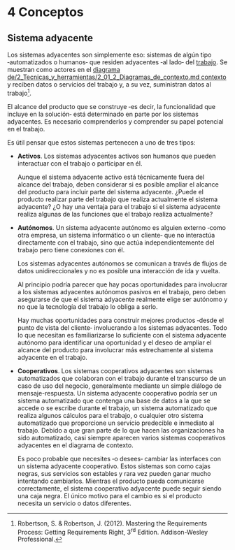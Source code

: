# 4 Conceptos

## Sistema adyacente

Los sistemas adyacentes son simplemente eso: sistemas de algún tipo
‑automatizados o humanos‑ que residen adyacentes ‑al lado‑ del
[trabajo](./4_Trabajo_y_area_de_trabajo.md). Se muestran como actores en el
[diagrama de/2_Tecnicas_y_herramientas/2_01_2_Diagramas_de_contexto.md
contexto](/2_Tecnicas_y_herramientas/2_1_02_Diagramas_de_contexto.md) y reciben
datos o servicios del trabajo y, a su vez, suministran datos al trabajo[^1].

El alcance del producto que se construye ‑es decir, la funcionalidad que incluye
en la solución‑ está determinado en parte por los sistemas adyacentes. Es
necesario comprenderlos y comprender su papel potencial en el trabajo.

Es útil pensar que estos sistemas pertenecen a uno de tres tipos:

* **Activos**. Los sistemas adyacentes activos son humanos que pueden
  interactuar con el trabajo o participar en él.

  Aunque el sistema adyacente activo está técnicamente fuera del alcance del
  trabajo, deben considerar si es posible ampliar el alcance del producto para
  incluir parte del sistema adyacente. ¿Puede el producto realizar parte del
  trabajo que realiza actualmente el sistema adyacente? ¿O hay una ventaja para
  el trabajo si el sistema adyacente realiza algunas de las funciones que el
  trabajo realiza actualmente?

* **Autónomos**. Un sistema adyacente autónomo es alguien externo ‑como otra
  empresa, un sistema informático o un cliente‑ que no interactúa directamente
  con el trabajo, sino que actúa independientemente del trabajo pero tiene
  conexiones con él.

  Los sistemas adyacentes autónomos se comunican a través de flujos de datos
  unidireccionales y no es posible una interacción de ida y vuelta.

  Al principio podría parecer que hay pocas oportunidades para involucrar a los
  sistemas adyacentes autónomos pasivos en el trabajo, pero deben asegurarse de
  que el sistema adyacente realmente elige ser autónomo y no que la tecnología
  del trabajo lo obliga a serlo.

  Hay muchas oportunidades para construir mejores productos ‑desde el punto de
  vista del cliente‑ involucrando a los sistemas adyacentes. Todo lo que
  necesitan es familiarizarse lo suficiente con el sistema adyacente autónomo
  para identificar una oportunidad y el deseo de ampliar el alcance del producto
  para involucrar más estrechamente al sistema adyacente en el trabajo.

* **Cooperativos**. Los sistemas cooperativos adyacentes son sistemas
  automatizados que colaboran con el trabajo durante el transcurso de un caso de
  uso del negocio, generalmente mediante un simple diálogo de mensaje-respuesta.
  Un sistema adyacente cooperativo  podría ser un sistema automatizado que
  contenga una base de datos a la que se accede o se escribe durante el trabajo,
  un sistema automatizado que realiza algunos cálculos para el trabajo, o
  cualquier otro sistema automatizado que proporcione un servicio predecible e
  inmediato al trabajo. Debido a que gran parte de lo que hacen las
  organizaciones ha sido automatizado, casi siempre aparecen varios sistemas
  cooperativos adyacentes en el diagrama de contexto.

  Es poco probable que necesites ‑o desees‑ cambiar las interfaces con un
  sistema adyacente cooperativo. Estos sistemas son como cajas negras, sus
  servicios son estables y rara vez pueden ganar mucho intentando cambiarlos.
  Mientras el producto pueda comunicarse correctamente, el sistema cooperativo
  adyacente puede seguir siendo una caja negra. El único motivo para el cambio
  es si el producto necesita un servicio o datos diferentes.

[^1]: Robertson, S. & Robertson, J. (2012). Mastering the Requirements Process:
Getting Requirements Right, 3<sup>rd</sup> Edition. Addison-Wesley Professional.
